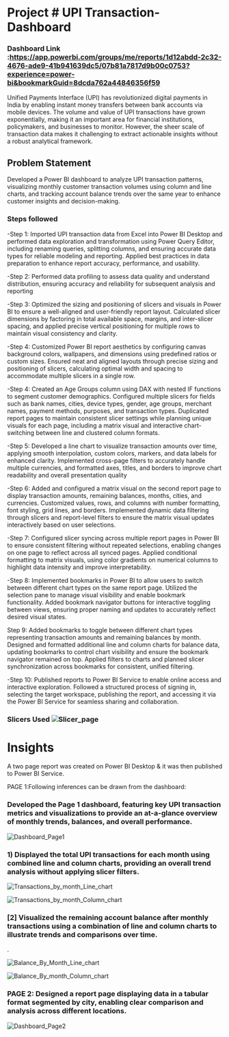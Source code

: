 
# Project # UPI Transaction-Dashboard

### Dashboard Link :https://app.powerbi.com/groups/me/reports/1d12abdd-2c32-4676-ade9-41b941639dc5/07b81a7817d9b00c0753?experience=power-bi&bookmarkGuid=8dcda762a44846356f59

Unified Payments Interface (UPI) has revolutionized digital payments in India by enabling instant money transfers between bank accounts via mobile devices. The volume and value of UPI transactions have grown exponentially, making it an important area for financial institutions, policymakers, and businesses to monitor. However, the sheer scale of transaction data makes it challenging to extract actionable insights without a robust analytical framework.

## Problem Statement

Developed a Power BI dashboard to analyze UPI transaction patterns, visualizing monthly customer transaction volumes using column and line charts, and tracking account balance trends over the same year to enhance customer insights and decision-making.


### Steps followed 

-Step 1: Imported UPI transaction data from Excel into Power BI Desktop and performed data exploration and transformation using Power Query Editor, including renaming queries, splitting columns, and ensuring accurate data types for reliable modeling and reporting. Applied best practices in data preparation to enhance report accuracy, performance, and usability.

-Step 2: Performed data profiling to assess data quality and understand distribution, ensuring accuracy and reliability for subsequent analysis and reporting

-Step 3: Optimized the sizing and positioning of slicers and visuals in Power BI to ensure a well-aligned and user-friendly report layout. Calculated slicer dimensions by factoring in total available space, margins, and inter-slicer spacing, and applied precise vertical positioning for multiple rows to maintain visual consistency and clarity.

-Step 4: Customized Power BI report aesthetics by configuring canvas background colors, wallpapers, and dimensions using predefined ratios or custom sizes. Ensured neat and aligned layouts through precise sizing and positioning of slicers, calculating optimal width and spacing to accommodate multiple slicers in a single row.

-Step 4: Created an Age Groups column using DAX with nested IF functions to segment customer demographics. Configured multiple slicers for fields such as bank names, cities, device types, gender, age groups, merchant names, payment methods, purposes, and transaction types. Duplicated report pages to maintain consistent slicer settings while planning unique visuals for each page, including a matrix visual and interactive chart-switching between line and clustered column formats.


-Step 5: Developed a line chart to visualize transaction amounts over time, applying smooth interpolation, custom colors, markers, and data labels for enhanced clarity. Implemented cross-page filters to accurately handle multiple currencies, and formatted axes, titles, and borders to improve chart readability and overall presentation quality

-Step 6: Added and configured a matrix visual on the second report page to display transaction amounts, remaining balances, months, cities, and currencies. Customized values, rows, and columns with number formatting, font styling, grid lines, and borders. Implemented dynamic data filtering through slicers and report-level filters to ensure the matrix visual updates interactively based on user selections.

-Step 7: Configured slicer syncing across multiple report pages in Power BI to ensure consistent filtering without repeated selections, enabling changes on one page to reflect across all synced pages. Applied conditional formatting to matrix visuals, using color gradients on numerical columns to highlight data intensity and improve interpretability.

-Step 8: Implemented bookmarks in Power BI to allow users to switch between different chart types on the same report page. Utilized the selection pane to manage visual visibility and enable bookmark functionality. Added bookmark navigator buttons for interactive toggling between views, ensuring proper naming and updates to accurately reflect desired visual states.

Step 9: Added bookmarks to toggle between different chart types representing transaction amounts and remaining balances by month. Designed and formatted additional line and column charts for balance data, updating bookmarks to control chart visibility and ensure the bookmark navigator remained on top. Applied filters to charts and planned slicer synchronization across bookmarks for consistent, unified filtering.

-Step 10: Published reports to Power BI Service to enable online access and interactive exploration. Followed a structured process of signing in, selecting the target workspace, publishing the report, and accessing it via the Power BI Service for seamless sharing and collaboration.


### Slicers Used ![Slicer_page](https://github.com/user-attachments/assets/97d3dd6e-4b80-4645-adbe-b57b6eecf570)

 


# Insights

A two page report was created on Power BI Desktop & it was then published to Power BI Service.

PAGE 1:Following inferences can be drawn from the dashboard:

 
 ### Developed the Page 1 dashboard, featuring key UPI transaction metrics and visualizations to provide an at-a-glance overview of monthly trends, balances, and overall performance.
 ![Dashboard_Page1](https://github.com/user-attachments/assets/c501cdaf-e927-4eed-8589-3724e697fd84)
 

### 1) Displayed the total UPI transactions for each month using combined line and column charts, providing an overall trend analysis without applying slicer filters.

![Transactions_by_month_Line_chart](https://github.com/user-attachments/assets/c3acd7fa-dded-4a75-beb1-3f7f446e0d1c)

 
 
 
 ![Transactions_by_month_Column_chart](https://github.com/user-attachments/assets/af862b21-61cb-43ce-90e6-41f71183f11d)

      
### [2] Visualized the remaining account balance after monthly transactions using a combination of line and column charts to illustrate trends and comparisons over time.
.
 
 
![Balance_By_Month_Line_chart](https://github.com/user-attachments/assets/d45c1137-1e12-44f3-a089-549a0cc84f02)



![Balance_By_month_Column_chart](https://github.com/user-attachments/assets/bee03cc5-b655-4b22-a1bf-830946b34b1a)





 ### PAGE 2: Designed a report page displaying data in a tabular format segmented by city, enabling clear comparison and analysis across different locations.

![Dashboard_Page2](https://github.com/user-attachments/assets/6d48bcbc-f85d-4f9f-b66b-b755cc3d3460)

